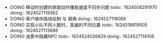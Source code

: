 - DOING 移动时创建的奔跑动作播放速度不同步问题
  todo:: 1624508291970
  doing:: 1624527119362
- DOING 客户端中路线绘制 与 替换
  doing:: 1624527119089
- DOING 实现小队不同人数时，英雄的不同位置
  todo:: 1624518819505
  doing:: 1624527113686
- DOING 迷雾中隐藏NPC
  todo:: 1624524026829
  doing:: 1624527114106
